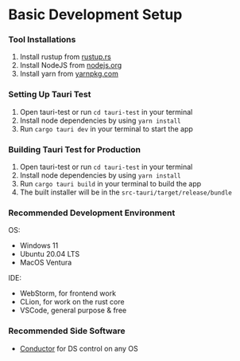 # Basic Development Setup
### Tool Installations
1. Install rustup from [rustup.rs](https://rustup.rs)
2. Install NodeJS from [nodejs.org](https://nodejs.org)
3. Install yarn from [yarnpkg.com](https://yarnpkg.com/getting-started/install)

### Setting Up Tauri Test
1. Open tauri-test or run `cd tauri-test` in your terminal
2. Install node dependencies by using `yarn install`
3. Run `cargo tauri dev` in your terminal to start the app

### Building Tauri Test for Production
1. Open tauri-test or run `cd tauri-test` in your terminal
2. Install node dependencies by using `yarn install`
3. Run `cargo tauri build` in your terminal to build the app
4. The built installer will be in the `src-tauri/target/release/bundle`

### Recommended Development Environment
OS:
- Windows 11
- Ubuntu 20.04 LTS
- MacOS Ventura

IDE:
- WebStorm, for frontend work
- CLion, for work on the rust core
- VSCode, general purpose & free

### Recommended Side Software
- [Conductor](https://github.com/Redrield/Conductor) for DS control on any OS